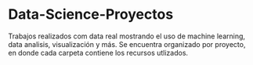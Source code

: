 # Data-Science-Proyectos
Trabajos realizados com data real mostrando el uso de machine learning, data analisis, visualización y más. Se encuentra organizado por proyecto, en donde cada carpeta contiene los recursos utlizados.
